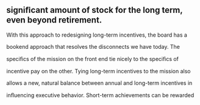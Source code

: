 ## signiﬁcant amount of stock for the long term, even beyond retirement.

With this approach to redesigning long-term incentives, the board has a

bookend approach that resolves the disconnects we have today. The

speciﬁcs of the mission on the front end tie nicely to the speciﬁcs of

incentive pay on the other. Tying long-term incentives to the mission also

allows a new, natural balance between annual and long-term incentives in

inﬂuencing executive behavior. Short-term achievements can be rewarded